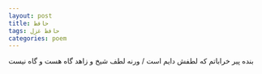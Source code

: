 ```yaml
---
layout: post
title: حافظ
tags: حافظ غزل
categories: poem
---
```


بنده پیر خراباتم که لطفش دایم است / ورنه لطف شیخ و زاهد گاه هست و گاه نیست